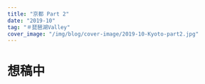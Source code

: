 ```yaml
---
title: "京都 Part 2"
date: "2019-10"
tag: "＃琵琶湖Valley"
cover_image: "/img/blog/cover-image/2019-10-Kyoto-part2.jpg"
---
```

# 想稿中